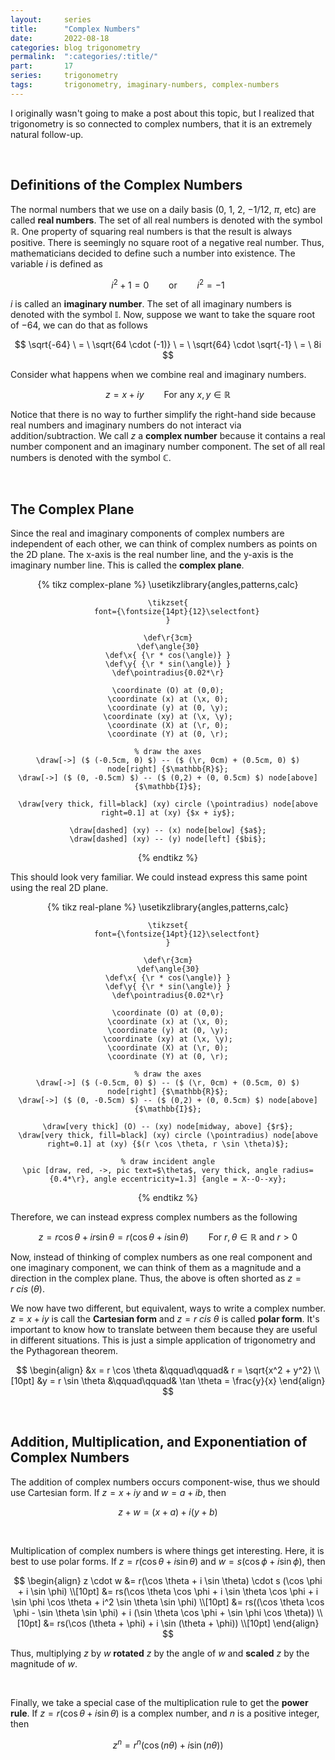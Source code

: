 ```yaml
---
layout:     series
title:      "Complex Numbers"
date:       2022-08-18
categories: blog trigonometry
permalink:  ":categories/:title/"
part:       17
series:     trigonometry
tags:       trigonometry, imaginary-numbers, complex-numbers
---
```


I originally wasn't going to make a post about this topic, but I realized that trigonometry is so connected to complex numbers, that it is an extremely natural follow-up.

<br>

## Definitions of the Complex Numbers

The normal numbers that we use on a daily basis ($0$, $1$, $2$, $-1/12$, $\pi$, etc) are called **real numbers**. The set of all real numbers is denoted with the symbol $\mathbb{R}$. One property of squaring real numbers is that the result is always positive. There is seemingly no square root of a negative real number. Thus, mathematicians decided to define such a number into existence. The variable $i$ is defined as

$$
i^2 + 1 = 0 \qquad\text{or}\qquad i^2 = -1
$$

$i$ is called an **imaginary number**. The set of all imaginary numbers is denoted with the symbol $\mathbb{I}$. Now, suppose we want to take the square root of $-64$, we can do that as follows

$$
\sqrt{-64} \ = \ \sqrt{64 \cdot (-1)} \ = \ \sqrt{64} \cdot \sqrt{-1} \ = \ 8i
$$

Consider what happens when we combine real and imaginary numbers.

$$
z = x + iy      \qquad\text{For any } x, y \in \mathbb{R}
$$

Notice that there is no way to further simplify the right-hand side because real numbers and imaginary numbers do not interact via addition/subtraction. We call $z$ a **complex number** because it contains a real number component and an imaginary number component. The set of all real numbers is denoted with the symbol $\mathbb{C}$.

<br>

## The Complex Plane

Since the real and imaginary components of complex numbers are independent of each other, we can think of complex numbers as points on the 2D plane. The x-axis is the real number line, and the y-axis is the imaginary number line. This is called the **complex plane**.

<center>
{% tikz complex-plane %}
    \usetikzlibrary{angles,patterns,calc}

    \tikzset{
        font={\fontsize{14pt}{12}\selectfont}
    }

    \def\r{3cm}
    \def\angle{30}
    \def\x{ {\r * cos(\angle)} }
    \def\y{ {\r * sin(\angle)} }
    \def\pointradius{0.02*\r}

    \coordinate (O) at (0,0);
    \coordinate (x) at (\x, 0);
    \coordinate (y) at (0, \y);
    \coordinate (xy) at (\x, \y);
    \coordinate (X) at (\r, 0);
    \coordinate (Y) at (0, \r);

    % draw the axes
    \draw[->] ($ (-0.5cm, 0) $) -- ($ (\r, 0cm) + (0.5cm, 0) $) node[right] {$\mathbb{R}$};
    \draw[->] ($ (0, -0.5cm) $) -- ($ (0,2) + (0, 0.5cm) $) node[above] {$\mathbb{I}$};

    \draw[very thick, fill=black] (xy) circle (\pointradius) node[above right=0.1] at (xy) {$x + iy$};

    \draw[dashed] (xy) -- (x) node[below] {$a$};
    \draw[dashed] (xy) -- (y) node[left] {$bi$};

{% endtikz %}
</center>

This should look very familiar. We could instead express this same point using the real 2D plane.

<center>
{% tikz real-plane %}
    \usetikzlibrary{angles,patterns,calc}

    \tikzset{
        font={\fontsize{14pt}{12}\selectfont}
    }

    \def\r{3cm}
    \def\angle{30}
    \def\x{ {\r * cos(\angle)} }
    \def\y{ {\r * sin(\angle)} }
    \def\pointradius{0.02*\r}

    \coordinate (O) at (0,0);
    \coordinate (x) at (\x, 0);
    \coordinate (y) at (0, \y);
    \coordinate (xy) at (\x, \y);
    \coordinate (X) at (\r, 0);
    \coordinate (Y) at (0, \r);

    % draw the axes
    \draw[->] ($ (-0.5cm, 0) $) -- ($ (\r, 0cm) + (0.5cm, 0) $) node[right] {$\mathbb{R}$};
    \draw[->] ($ (0, -0.5cm) $) -- ($ (0,2) + (0, 0.5cm) $) node[above] {$\mathbb{I}$};

    \draw[very thick] (O) -- (xy) node[midway, above] {$r$};
    \draw[very thick, fill=black] (xy) circle (\pointradius) node[above right=0.1] at (xy) {$(r \cos \theta, r \sin \theta)$};

    % draw incident angle
    \pic [draw, red, ->, pic text=$\theta$, very thick, angle radius={0.4*\r}, angle eccentricity=1.3] {angle = X--O--xy};

{% endtikz %}
</center>

Therefore, we can instead express complex numbers as the following

$$
z = r\cos \theta + i r \sin \theta = r(\cos \theta + i \sin \theta) \qquad\text{For } r, \theta \in \mathbb{R} \text{ and } r > 0
$$

Now, instead of thinking of complex numbers as one real component and one imaginary component, we can think of them as a magnitude and a direction in the complex plane. Thus, the above is often shorted as $z = r \ cis \ (\theta)$. 

We now have two different, but equivalent, ways to write a complex number. $z = x + iy$ is call the **Cartesian form** and $z = r \ cis \ \theta$ is called **polar form**. It's important to know how to translate between them because they are useful in different situations. This is just a simple application of trigonometry and the Pythagorean theorem.

$$
\begin{align}
    &x = r \cos \theta   &\qquad\qquad&    r = \sqrt{x^2 + y^2} \\[10pt]
    &y = r \sin \theta   &\qquad\qquad&    \tan \theta = \frac{y}{x}
\end{align}
$$

<br>

## Addition, Multiplication, and Exponentiation of Complex Numbers

The addition of complex numbers occurs component-wise, thus we should use Cartesian form. If $z = x + i y$ and $w = a + i b$, then

$$
z + w = (x + a) + i (y + b)
$$

<br>

Multiplication of complex numbers is where things get interesting. Here, it is best to use polar forms. If $z = r(\cos \theta + i \sin \theta)$ and $w = s (\cos \phi + i \sin \phi)$, then

$$
\begin{align}
    z \cdot w 
    &= r(\cos \theta + i \sin \theta) \cdot s (\cos \phi + i \sin \phi) \\[10pt]
    &= rs(\cos \theta \cos \phi + i \sin \theta \cos \phi + i \sin \phi \cos \theta + i^2 \sin \theta \sin \phi) \\[10pt]
    &= rs((\cos \theta \cos \phi - \sin \theta \sin \phi) + i (\sin \theta \cos \phi + \sin \phi \cos \theta)) \\[10pt]
    &= rs(\cos (\theta + \phi) + i \sin (\theta + \phi)) \\[10pt]
\end{align}
$$

Thus, multiplying $z$ by $w$ **rotated** $z$ by the angle of $w$ and **scaled** $z$ by the magnitude of $w$.

<br>

Finally, we take a special case of the multiplication rule to get the **power rule**. If $z = r (\cos \theta + i \sin \theta)$ is a complex number, and $n$ is a positive integer, then

$$
z^n = r^n (\cos(n \theta) + i \sin(n \theta))
$$

<br>